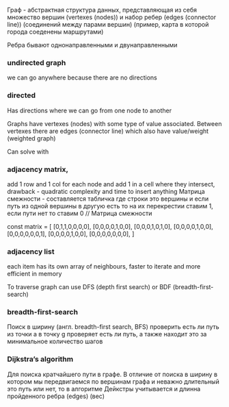 Граф - абстрактная структура данных, представляющая из себя множество вершин (vertexes (nodes)) и набор ребер (edges (connector line)) (соединений между парами вершин) (пример, карта в которой города соеденены маршрутами)

Ребра бывают однонаправленными и двунаправленными

### undirected graph
we can go anywhere because there are no directions

### directed
Has directions where we can go from one node to another

Graphs have vertexes (nodes) with some type of value associated. Between vertexes there are edges (connector line) which also have value/weight (weighted graph)

Can  solve with 

### adjacency matrix, 
add 1 row and 1 col for each node and add 1 in a cell where they intersect, drawback - quadratic complexity and time to insert anything
Матрица смежности - составляется табличка где строки это вершины и если путь из одной вершины в другую есть то на их перекрестии ставим 1, если пути нет то ставим 0
// Матрица смежности

const matrix = [
    [0,1,1,0,0,0,0],
    [0,0,0,0,1,0,0],
    [0,0,0,1,0,1,0],
    [0,0,0,0,1,0,0],
    [0,0,0,0,0,0,1],
    [0,0,0,0,1,0,0],
    [0,0,0,0,0,0,0],
]

### adjacency list
each item has its own array of neighbours, faster to iterate and more efficient in memory

To traverse graph can use DFS (depth first search) or BDF (breadth-first-search)

### breadth-first-search
Поиск в ширину (англ. breadth-first search, BFS)
проверить есть ли путь из точки а в точку g
проверяет есть ли путь, а также находит это за минимальное количество шагов

### Dijkstra’s algorithm
Для поиска кратчайшего пути в графе. В отличие от поиска в ширину в котором мы передвигаемся по вершинам графа и неважно длительный это путь или нет, то в алгоритме Дейкстры учитывается и длинна пройденного ребра (edges) (вес)
